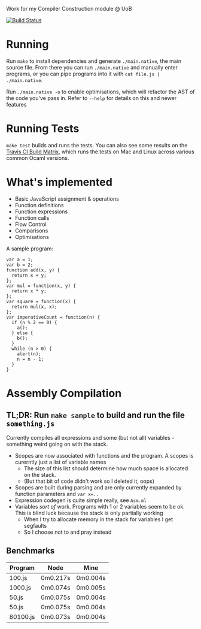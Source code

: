 Work for my Compiler Construction module @ UoB

[![Build Status](https://img.shields.io/travis/NotBobTheBuilder/compiler-construction.svg)](https://travis-ci.org/NotBobTheBuilder/compiler-construction)

Running
=======

Run `make` to install dependencies and generate `./main.native`, the main source file. From there you can run `./main.native` and manually enter programs, or you can pipe programs into it with `cat file.js | ./main.native`.

Run `./main.native -o` to enable optimisations, which will refactor the AST of the code you've pass in. Refer to `--help` for details on this and newer features

Running Tests
=============

`make test` builds and runs the tests. You can also see some results on the [Travis CI Build Matrix](https://travis-ci.org/NotBobTheBuilder/compiler-construction), which runs the tests on Mac and Linux across various common Ocaml versions.

What's implemented
==================

- Basic JavaScript assignment & operations
- Function definitions
- Function expressions
- Function calls
- Flow Control
- Comparisons
- Optimisations

A sample program:

    var a = 1;
    var b = 2;
    function add(x, y) {
      return x + y;
    };
    var mul = function(x, y) {
      return x * y;
    };
    var square = function(x) {
      return mul(x, x);
    };
    var imperativeCount = function(n) {
      if (n % 2 == 0) {
        a();
      } else {
        b();
      }
      while (n > 0) {
        alert(n);
        n = n - 1;
      }
    }

# Assembly Compilation

## TL;DR: Run `make sample` to build and run the file `something.js`

Currently compiles all expressions and some (but not all) variables - something weird going on with the stack.

- Scopes are now associated with functions and the program. A scopes is curerntly just a list of variable names
  - The size of this list should determine how much space is allocated on the stack.
  - (But that bit of code didn't work so I deleted it, oops)
- Scopes are built during parsing and are only currently expanded by function parameters and `var x=..`
- Expression codegen is quite simple really, see `Asm.ml`
- Variables *sort of* work. Programs with 1 or 2 variables seem to be ok. This is blind luck because the stack is only partially working
  - When I try to allocate memory in the stack for variables I get segfaults
  - So I choose not to and pray instead

## Benchmarks

| Program  | Node     | Mine     |
|----------|----------|----------|
| 100.js   | 0m0.217s | 0m0.004s |
| 1000.js  | 0m0.074s | 0m0.005s |
| 50.js    | 0m0.075s | 0m0.004s |
| 50.js    | 0m0.075s | 0m0.004s |
| 80100.js | 0m0.073s | 0m0.004s |
